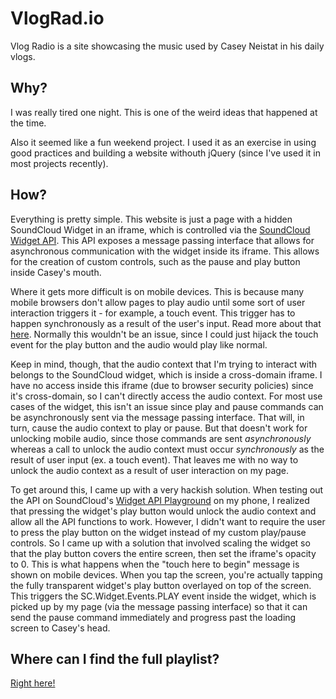 VlogRad.io
==========

Vlog Radio is a site showcasing the music used by Casey Neistat in his daily vlogs.

Why?
----

I was really tired one night. This is one of the weird ideas that happened at the time.

Also it seemed like a fun weekend project. I used it as an exercise in using good practices and building a website withouth jQuery (since I've used it in most projects recently).

How?
----

Everything is pretty simple. This website is just a page with a hidden SoundCloud Widget in an iframe, which is controlled via the [SoundCloud Widget API](https://developers.soundcloud.com/docs/api/html5-widget). This API exposes a message passing interface that allows for asynchronous communication with the widget inside its iframe. This allows for the creation of custom controls, such as the pause and play button inside Casey's mouth.

Where it gets more difficult is on mobile devices. This is because many mobile browsers don't allow pages to play audio until some sort of user interaction triggers it - for example, a touch event. This trigger has to happen synchronously as a result of the user's input. Read more about that [here](http://stackoverflow.com/questions/12517000/no-sound-on-ios-6-web-audio-api). Normally this wouldn't be an issue, since I could just hijack the touch event for the play button and the audio would play like normal.

Keep in mind, though, that the audio context that I'm trying to interact with belongs to the SoundCloud widget, which is inside a cross-domain iframe. I have no access inside this iframe (due to browser security policies) since it's cross-domain, so I can't directly access the audio context. For most use cases of the widget, this isn't an issue since play and pause commands can be asynchronously sent via the message passing interface. That will, in turn, cause the audio context to play or pause. But that doesn't work for unlocking mobile audio, since those commands are sent *asynchronously* whereas a call to unlock the audio context must occur *synchronously* as the result of user input (ex. a touch event). That leaves me with no way to unlock the audio context as a result of user interaction on my page.

To get around this, I came up with a very hackish solution. When testing out the API on SoundCloud's [Widget API Playground](https://w.soundcloud.com/player/api_playground.html) on my phone, I realized that pressing the widget's play button would unlock the audio context and allow all the API functions to work. However, I didn't want to require the user to press the play button on the widget instead of my custom play/pause controls. So I came up with a solution that involved scaling the widget so that the play button covers the entire screen, then set the iframe's opacity to 0. This is what happens when the "touch here to begin" message is shown on mobile devices. When you tap the screen, you're actually tapping the fully transparent widget's play button overlayed on top of the screen. This triggers the SC.Widget.Events.PLAY event inside the widget, which is picked up by my page (via the message passing interface) so that it can send the pause command immediately and progress past the loading screen to Casey's head.

Where can I find the full playlist?
-----------------------------------

[Right here!](https://soundcloud.com/kenivkie/sets/casey-neistat-vlog-music)